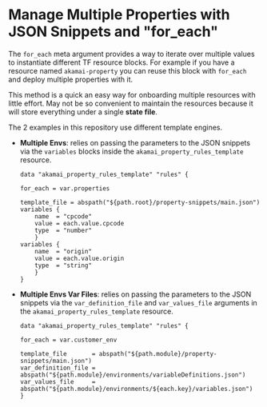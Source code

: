 # Manage Multiple Properties with JSON Snippets and "for_each"

The `for_each` meta argument provides a way to iterate over multiple values to instantiate different TF resource blocks. For example if you have a resource named `akamai-property` you can reuse this block with `for_each` and deploy multiple properties with it. 

This method is a quick  an easy way for onboarding multiple resources with little effort. May not be so convenient to maintain the resources because it will store everything under a single **state file**.

The 2 examples in this repository use different template engines.
* **Multiple Envs**: relies on passing the parameters to the JSON snippets via the `variables` blocks inside the `akamai_property_rules_template` resource.
    ```
    data "akamai_property_rules_template" "rules" {

    for_each = var.properties

    template_file = abspath("${path.root}/property-snippets/main.json")
    variables {
        name  = "cpcode"
        value = each.value.cpcode
        type  = "number"
        }
    variables {
        name  = "origin"
        value = each.value.origin
        type  = "string"
        }
    }
    ```
* **Multiple Envs Var Files**: relies on passing the parameters to the JSON snippets via the `var_definition_file` and `var_values_file` arguments in the `akamai_property_rules_template` resource.

    ```
    data "akamai_property_rules_template" "rules" {

    for_each = var.customer_env

    template_file       = abspath("${path.module}/property-snippets/main.json")
    var_definition_file = abspath("${path.module}/environments/variableDefinitions.json")
    var_values_file     = abspath("${path.module}/environments/${each.key}/variables.json")
    }
    ```